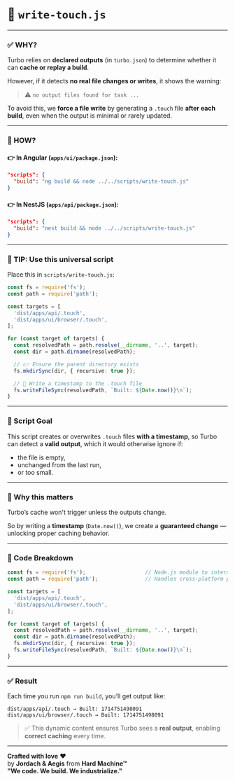 # 🎯 `write-touch.js`

---

### ✅ WHY?

Turbo relies on **declared outputs** (in `turbo.json`) to determine whether it can **cache or replay a build**.

However, if it detects **no real file changes or writes**, it shows the warning:

> ⚠️ `no output files found for task ...`

To avoid this, we **force a file write** by generating a `.touch` file **after each build**, even when the output is minimal or rarely updated.

---

### 🔧 HOW?

#### 👉 In Angular (`apps/ui/package.json`):

```json
"scripts": {
  "build": "ng build && node ../../scripts/write-touch.js"
}
```

#### 👉 In NestJS (`apps/api/package.json`):

```json
"scripts": {
  "build": "nest build && node ../../scripts/write-touch.js"
}
```

---

### 🧠 TIP: Use this universal script

Place this in `scripts/write-touch.js`:

```ts
const fs = require('fs');
const path = require('path');

const targets = [
  'dist/apps/api/.touch',
  'dist/apps/ui/browser/.touch',
];

for (const target of targets) {
  const resolvedPath = path.resolve(__dirname, '..', target);
  const dir = path.dirname(resolvedPath);

  // 👉 Ensure the parent directory exists
  fs.mkdirSync(dir, { recursive: true });

  // 📝 Write a timestamp to the .touch file
  fs.writeFileSync(resolvedPath, `Built: ${Date.now()}\n`);
}
```

---

### 📜 Script Goal

This script creates or overwrites `.touch` files **with a timestamp**, so Turbo can detect a **valid output**, which it would otherwise ignore if:

- the file is empty,
- unchanged from the last run,
- or too small.

---

### 🧠 Why this matters

Turbo’s cache won't trigger unless the outputs change.

So by writing a **timestamp** (`Date.now()`), we create a **guaranteed change** — unlocking proper caching behavior.

---

### 🧱 Code Breakdown

```ts
const fs = require('fs');                   // Node.js module to interact with the filesystem
const path = require('path');               // Handles cross-platform path construction

const targets = [
  'dist/apps/api/.touch',
  'dist/apps/ui/browser/.touch',
];

for (const target of targets) {
  const resolvedPath = path.resolve(__dirname, '..', target);
  const dir = path.dirname(resolvedPath);
  fs.mkdirSync(dir, { recursive: true });
  fs.writeFileSync(resolvedPath, `Built: ${Date.now()}\n`);
}
```

---

### ✅ Result

Each time you run `npm run build`, you’ll get output like:

```
dist/apps/api/.touch → Built: 1714751498091
dist/apps/ui/browser/.touch → Built: 1714751498091
```

> ✅ This dynamic content ensures Turbo sees a **real output**, enabling **correct caching** every time.

---

**Crafted with love** ❤️  
by **Jordach & Aegis** from **Hard Machine™**  
**"We code. We build. We industrialize."**